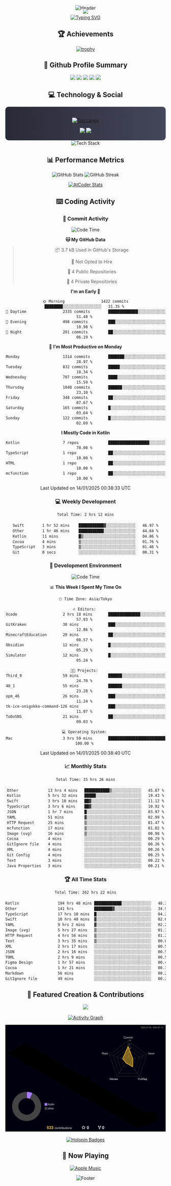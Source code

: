 <div align="center">
  
![Header](https://capsule-render.vercel.app/api?type=waving&color=gradient&customColorList=12&height=300&section=header&text=Welcome%20to%20Batapii's%20Universe&fontSize=50&animation=fadeIn&fontAlignY=40&desc=Android%20Developer%20|%20Kotlin%20LOVE%20)

<div style="margin-top: -20px;">
  <img src="https://readme-typing-svg.herokuapp.com/?lines=Crafting+Android+Experiences;Building+Tomorrow's+Apps+Today;Always+Learning,+Always+Growing&font=Fira%20Code&center=true&width=440&height=45&color=f75c7e&vCenter=true&size=22&pause=1000">
</div>

<a href="https://git.io/typing-svg">
  <img src="https://readme-typing-svg.demolab.com?font=Fira+Code&weight=600&size=28&duration=4000&pause=1000&center=true&vCenter=true&width=800&lines=Hey+there!+I'm+Batapii+%F0%9F%91%8B;Android+Developer+from+Japan+%F0%9F%87%AF%F0%9F%87%B5" alt="Typing SVG" />
</a>

## 🏆 Achievements

[![trophy](https://github-profile-trophy.vercel.app/?username=batapii&theme=onestar&no-frame=true&no-bg=true&column=8&rank=SECRET,SSS,SS,S,AAA,AA,A,B,C,?&margin-w=10&margin-h=10)](https://github.com/ryo-ma/github-profile-trophy)

## 🎯 Github Profile Summary

<div align="center">
  <img src="http://github-profile-summary-cards.vercel.app/api/cards/profile-details?username=batapii&theme=radical" />
  <img src="http://github-profile-summary-cards.vercel.app/api/cards/repos-per-language?username=batapii&theme=radical" />
  <img src="http://github-profile-summary-cards.vercel.app/api/cards/most-commit-language?username=batapii&theme=radical" />
  <img src="http://github-profile-summary-cards.vercel.app/api/cards/stats?username=batapii&theme=radical" />
  <img src="http://github-profile-summary-cards.vercel.app/api/cards/productive-time?username=batapii&theme=radical" />
</div>

## 💻 Technology & Social

<div align="center" style="background: linear-gradient(to right, #282A36, #44475A); padding: 20px; border-radius: 10px;">

[![Top Langs](https://github-readme-stats.vercel.app/api/top-langs/?username=batapii
)](https://github.com/anuraghazra/github-readme-stats)

<div style="margin-top: 15px">
<a href="https://github.com/batapii"><img src="https://img.shields.io/github/followers/batapii?style=for-the-badge&logo=github&label=Follow&color=ff6e96&labelColor=282A36"/></a>
<a href="https://twitter.com/batapii3939"><img src="https://img.shields.io/twitter/follow/batapii?style=for-the-badge&logo=twitter&color=1DA1F2&labelColor=282A36&label= Twitter"/></a>
</div>

</div>

<div align="center">
<img src="https://github-readme-tech-stack.vercel.app/api/cards?title=Tech+Stack&align=center&titleAlign=center&fontSize=20&lineHeight=10&lineCount=4&theme=github_dark&width=800&bg=%230D1117&badge=%23161B22&border=%2321262D&titleColor=%2358A6FF&line1=kotlin%2Ckotlin%2C0095D5%3Bandroid%2Candroid%2C00ff00%3Bjetpackcompose%2Cjetpack%2C4285F4%3B&line2=swift%2Cswift%2CFA7343%3Bfirebase%2Cfirebase%2CFFCA28%3Bgithub%2Cgithub%2C181717%3B&line3=typescript%2Ctypescript%2C3178C6%3Bgraphql%2Cgraphql%2CE10098%3Bsupabase%2Csupabase%2C3FCF8E%3B&line4=gradle%2Cgradle%2C02303A%3Bgitkraken%2Cgitkraken%2C179287%3Bpostman%2Cpostman%2CFF6C37%3B" alt="Tech Stack" />
</div>



## 📊 Performance Metrics

<div align="center">

![GitHub Stats](https://github-readme-stats.vercel.app/api?username=batapii&show_icons=true&theme=radical&hide_border=true&bg_color=0D1117)
![GitHub Streak](https://github-readme-streak-stats.herokuapp.com/?user=batapii&theme=radical&hide_border=true&background=0D1117)

[![AtCoder Stats](https://atcoder-readme-stats.vercel.app/stats/batapii3939?theme=dark&show_history=5&width=495)](https://github.com/iwbc-mzk/atcoder-readme-stats)

</div>

## ⌨️ Coding Activity

### 🌟 Commit Activity
<!--START_SECTION:commit-stats-->
![Code Time](http://img.shields.io/badge/Code%20Time-403%20hrs%2022%20mins-blue)

**🐱 My GitHub Data** 

> 📦 3.7 kB Used in GitHub's Storage 
 > 
> 🚫 Not Opted to Hire
 > 
> 📜 4 Public Repositories 
 > 
> 🔑 4 Private Repositories 
 > 
**I'm an Early 🐤** 

```text
🌞 Morning                1422 commits        ████████░░░░░░░░░░░░░░░░░   31.35 % 
🌆 Daytime                2335 commits        █████████████░░░░░░░░░░░░   51.48 % 
🌃 Evening                498 commits         ███░░░░░░░░░░░░░░░░░░░░░░   10.98 % 
🌙 Night                  281 commits         ██░░░░░░░░░░░░░░░░░░░░░░░   06.19 % 
```
📅 **I'm Most Productive on Monday** 

```text
Monday                   1314 commits        ███████░░░░░░░░░░░░░░░░░░   28.97 % 
Tuesday                  832 commits         █████░░░░░░░░░░░░░░░░░░░░   18.34 % 
Wednesday                707 commits         ████░░░░░░░░░░░░░░░░░░░░░   15.59 % 
Thursday                 1048 commits        ██████░░░░░░░░░░░░░░░░░░░   23.10 % 
Friday                   348 commits         ██░░░░░░░░░░░░░░░░░░░░░░░   07.67 % 
Saturday                 165 commits         █░░░░░░░░░░░░░░░░░░░░░░░░   03.64 % 
Sunday                   122 commits         █░░░░░░░░░░░░░░░░░░░░░░░░   02.69 % 
```


**I Mostly Code in Kotlin** 

```text
Kotlin                   7 repos             ██████████████████░░░░░░░   70.00 % 
TypeScript               1 repo              ██░░░░░░░░░░░░░░░░░░░░░░░   10.00 % 
HTML                     1 repo              ██░░░░░░░░░░░░░░░░░░░░░░░   10.00 % 
mcfunction               1 repo              ██░░░░░░░░░░░░░░░░░░░░░░░   10.00 % 
```




 Last Updated on 14/01/2025 00:38:33 UTC
<!--END_SECTION:commit-stats-->

### 💻 Weekly Development
<!--START_SECTION:wakatime-->

```txt
Total Time: 2 hrs 12 mins

Swift        1 hr 52 mins    ███████████▓░░░░░░░░░░░░░   46.97 %
Other        1 hr 46 mins    ███████████░░░░░░░░░░░░░░   44.64 %
Kotlin       11 mins         █▒░░░░░░░░░░░░░░░░░░░░░░░   04.86 %
Cocoa        4 mins          ▒░░░░░░░░░░░░░░░░░░░░░░░░   01.76 %
TypeScript   3 mins          ▒░░░░░░░░░░░░░░░░░░░░░░░░   01.46 %
Git          0 secs          ░░░░░░░░░░░░░░░░░░░░░░░░░   00.31 %
```

<!--END_SECTION:wakatime-->

### 🔨 Development Environment
<!--START_SECTION:dev-stats-->
![Code Time](http://img.shields.io/badge/Code%20Time-403%20hrs%2022%20mins-blue)

📊 **This Week I Spent My Time On** 

```text
🕑︎ Time Zone: Asia/Tokyo

🔥 Editors: 
Xcode                    2 hrs 18 mins       ██████████████░░░░░░░░░░░   57.93 % 
GitKraken                30 mins             ███░░░░░░░░░░░░░░░░░░░░░░   12.86 % 
MinecraftEducation       20 mins             ██░░░░░░░░░░░░░░░░░░░░░░░   08.57 % 
Obsidian                 12 mins             █░░░░░░░░░░░░░░░░░░░░░░░░   05.29 % 
Simulator                12 mins             █░░░░░░░░░░░░░░░░░░░░░░░░   05.24 % 

🐱‍💻 Projects: 
Third_9                  59 mins             ██████░░░░░░░░░░░░░░░░░░░   24.70 % 
48_1                     55 mins             ██████░░░░░░░░░░░░░░░░░░░   23.28 % 
opm_46                   26 mins             ███░░░░░░░░░░░░░░░░░░░░░░   11.24 % 
tk-ice-onigokko-command-126 mins             ███░░░░░░░░░░░░░░░░░░░░░░   11.07 % 
ToDoSNS                  21 mins             ██░░░░░░░░░░░░░░░░░░░░░░░   09.03 % 

💻 Operating System: 
Mac                      3 hrs 59 mins       █████████████████████████   100.00 % 
```


 Last Updated on 14/01/2025 00:38:40 UTC
<!--END_SECTION:dev-stats-->

### 📈 Monthly Stats
<!--START_SECTION:wakamonth-->

```txt
Total Time: 15 hrs 26 mins

Other             13 hrs 4 mins   ███████████▒░░░░░░░░░░░░░   45.87 %
Kotlin            5 hrs 32 mins   █████░░░░░░░░░░░░░░░░░░░░   19.43 %
Swift             3 hrs 10 mins   ██▓░░░░░░░░░░░░░░░░░░░░░░   11.12 %
TypeScript        3 hrs 6 mins    ██▓░░░░░░░░░░░░░░░░░░░░░░   10.92 %
JSON              1 hr 7 mins     █░░░░░░░░░░░░░░░░░░░░░░░░   03.97 %
YAML              51 mins         ▓░░░░░░░░░░░░░░░░░░░░░░░░   02.99 %
HTTP Request      25 mins         ▒░░░░░░░░░░░░░░░░░░░░░░░░   01.47 %
mcfunction        17 mins         ▒░░░░░░░░░░░░░░░░░░░░░░░░   01.02 %
Image (svg)       16 mins         ▒░░░░░░░░░░░░░░░░░░░░░░░░   00.98 %
Cocoa             4 mins          ░░░░░░░░░░░░░░░░░░░░░░░░░   00.29 %
GitIgnore file    4 mins          ░░░░░░░░░░░░░░░░░░░░░░░░░   00.26 %
XML               4 mins          ░░░░░░░░░░░░░░░░░░░░░░░░░   00.26 %
Git Config        4 mins          ░░░░░░░░░░░░░░░░░░░░░░░░░   00.25 %
Text              3 mins          ░░░░░░░░░░░░░░░░░░░░░░░░░   00.22 %
Java Properties   3 mins          ░░░░░░░░░░░░░░░░░░░░░░░░░   00.21 %
```

<!--END_SECTION:wakamonth-->

### 🏆 All Time Stats
<!--START_SECTION:wakaalltime-->

```txt
Total Time: 262 hrs 22 mins

Kotlin                 194 hrs 48 mins ████████████░░░░░░░░░░░░░   48.30 %
Other                  141 hrs         ████████▓░░░░░░░░░░░░░░░░   34.96 %
TypeScript             17 hrs 10 mins  █░░░░░░░░░░░░░░░░░░░░░░░░   04.26 %
Swift                  10 hrs 40 mins  ▓░░░░░░░░░░░░░░░░░░░░░░░░   02.65 %
YAML                   9 hrs 2 mins    ▓░░░░░░░░░░░░░░░░░░░░░░░░   02.24 %
Image (svg)            5 hrs 27 mins   ▒░░░░░░░░░░░░░░░░░░░░░░░░   01.35 %
HTTP Request           4 hrs 56 mins   ▒░░░░░░░░░░░░░░░░░░░░░░░░   01.23 %
Text                   3 hrs 35 mins   ▒░░░░░░░░░░░░░░░░░░░░░░░░   00.89 %
XML                    2 hrs 17 mins   ░░░░░░░░░░░░░░░░░░░░░░░░░   00.57 %
JSON                   2 hrs 16 mins   ░░░░░░░░░░░░░░░░░░░░░░░░░   00.56 %
TOML                   2 hrs 9 mins    ░░░░░░░░░░░░░░░░░░░░░░░░░   00.54 %
Figma Design           1 hr 57 mins    ░░░░░░░░░░░░░░░░░░░░░░░░░   00.49 %
Cocoa                  1 hr 21 mins    ░░░░░░░░░░░░░░░░░░░░░░░░░   00.34 %
Markdown               56 mins         ░░░░░░░░░░░░░░░░░░░░░░░░░   00.24 %
GitIgnore file         49 mins         ░░░░░░░░░░░░░░░░░░░░░░░░░   00.21 %
```

<!--END_SECTION:wakaalltime-->


## 🌟 Featured Creation & Contributions

<div align="center">
  <a href="https://github.com/batapii/ToDoSNS">
    <img src="https://github-readme-stats.vercel.app/api/pin/?username=batapii&repo=ToDoSNS&theme=radical&hide_border=true&bg_color=0D1117" />
  </a>

[![Activity Graph](https://github-readme-activity-graph.vercel.app/graph?username=batapii&custom_title=Contribution%20Graph&hide_border=true&theme=radical&bg_color=0D1117)](https://github.com/ashutosh00710/github-readme-activity-graph)

![3D Contrib](./profile-3d-contrib/profile-night-rainbow.svg)

[![Holopin Badges](https://holopin.me/batapii)](https://holopin.io/@batapii)

</div>

## 🎵 Now Playing

<div align="center">
  
[![Apple Music](https://music-profile.rayriffy.com/theme/dark.svg?uid=001005.6598667d2ffd4a10a4f429edd0ba24c4.1156)](https://github.com/rayriffy/apple-music-github-profile)

</div>

![Footer](https://capsule-render.vercel.app/api?type=waving&color=gradient&customColorList=12&height=100&section=footer)

</div>
